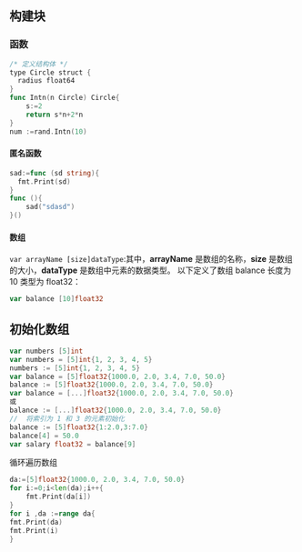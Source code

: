 ## 构建块
### 函数
```go
/* 定义结构体 */  
type Circle struct {  
  radius float64  
}
func Intn(n Circle) Circle{
	s:=2
	return s*n+2*n
}
num :=rand.Intn(10)
```
#### 匿名函数
```go
sad:=func (sd string){
  fmt.Print(sd)
}
func (){
	sad("sdasd")
}()
```
#### 数组
`var arrayName [size]dataType`:其中，**arrayName** 是数组的名称，**size** 是数组的大小，**dataType** 是数组中元素的数据类型。
以下定义了数组 balance 长度为 10 类型为 float32：
```go
var balance [10]float32
```
## 初始化数组
```go
var numbers [5]int
var numbers = [5]int{1, 2, 3, 4, 5}
numbers := [5]int{1, 2, 3, 4, 5}
var balance = [5]float32{1000.0, 2.0, 3.4, 7.0, 50.0}
balance := [5]float32{1000.0, 2.0, 3.4, 7.0, 50.0}
var balance = [...]float32{1000.0, 2.0, 3.4, 7.0, 50.0}
或
balance := [...]float32{1000.0, 2.0, 3.4, 7.0, 50.0}
//  将索引为 1 和 3 的元素初始化
balance := [5]float32{1:2.0,3:7.0}
balance[4] = 50.0
var salary float32 = balance[9]

```
循环遍历数组
```go
da:=[5]float32{1000.0, 2.0, 3.4, 7.0, 50.0}
for i:=0;i<len(da);i++{
	fmt.Print(da[i])
}
for i ,da :=range da{
fmt.Print(da)
fmt.Print(i)
}
```